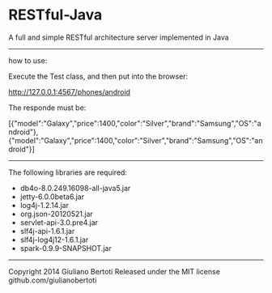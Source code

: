 RESTful-Java
============

A full and simple RESTful architecture server implemented in Java

------------------------------------

how to use:

Execute the Test class, and then put into the browser:

http://127.0.0.1:4567/phones/android

The responde must be:

[{"model":"Galaxy","price":1400,"color":"Silver","brand":"Samsung","OS":"android"},{"model":"Galaxy","price":1400,"color":"Silver","brand":"Samsung","OS":"android"}]

-----------------------------------

The following libraries are required:

 - db4o-8.0.249.16098-all-java5.jar
 - jetty-6.0.0beta6.jar
 - log4j-1.2.14.jar
 - org.json-20120521.jar
 - servlet-api-3.0.pre4.jar
 - slf4j-api-1.6.1.jar
 - slf4j-log4j12-1.6.1.jar
 - spark-0.9.9-SNAPSHOT.jar

------------------------------------

Copyright 2014 Giuliano Bertoti 
Released under the MIT license 
github.com/giulianobertoti
